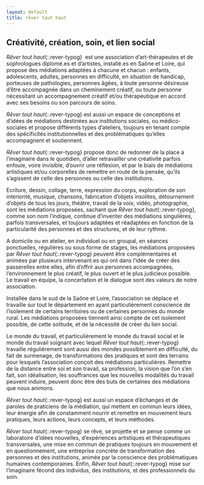 ```yaml
---
layout: default
title: rêver tout haut
---
```

## Créativité,  création, soin, et lien social

*Rêver tout haut*{:.rever-typog}  est une association d’art-thérapeutes et de sophrologues diplomé.es et d’artistes, installé.es en Saône et Loire, qui propose des médiations adaptées à chacune et chacun : enfants, adolescents, adultes, personnes en difficulté, en situation de handicap, porteuses de pathologies, personnes âgées, à toute personne désireuse d’être accompagnée dans un cheminement créatif, ou toute personne nécessitant un accompagnement créatif et/ou thérapeutique en accord avec ses besoins ou son parcours de soins.

*Rêver tout haut*{:.rever-typog} est aussi un espace de conceptions et d’idées de médiations destinées aux institutions sociales, ou médico-sociales et propose différents types d’ateliers, toujours en tenant compte des spécificités institutionnelles et des problématiques qu’elles accompagnent et soutiennent.

*Rêver tout haut*{:.rever-typog} propose donc de redonner de la place à l’imaginaire dans le quotidien, d’aller retravailler une créativité parfois enfouie, voire invisible, d’ouvrir une réflexion, et par le biais de médiations artistiques et/ou corporelles de remettre en route de la pensée, qu’ils s’agissent de celle des personnes ou celle des institutions.

Ecriture, dessin, collage, terre, expression du corps, exploration de son intériorité, musique, chansons, fabrication d’objets insolites, détournement d’objets de tous les jours, théâtre, travail de la voix, vidéo, photographie, sont les médiations proposées, sachant que *Rêver tout haut*{:.rever-typog}, comme son nom l’indique, continue d’inventer des médiations singulières, parfois transversales, et toujours adaptées et réadaptées en fonction de la particularité des personnes et des structures, et de leur rythme.

A domicile ou en atelier, en individuel ou en groupal, en séances ponctuelles, régulières ou sous forme de stages, les médiations proposées par  *Rêver tout haut*{:.rever-typog} peuvent être complémentaires et animées par plusieurs intervenant.es qui ont dans l’idée de créer des passerelles entre elles, afin d’offrir aux personnes accompagnées, l’environnement le plus créatif, le plus ouvert et le plus judicieux possible. Le travail en équipe, la concertation et le dialogue sont des valeurs de notre association. 

Installée dans le sud de la Saône et Loire, l’association se déplace et travaille sur tout le département en ayant particulièrement conscience de l’isolement de certains territoires ou de certaines personnes du monde rural. Les médiations proposées tiennent ainsi compte de cet isolement possible, de cette solitude, et de la nécessité de créer du lien social. 

Le monde du travail, et particulièrement le monde du travail social et le monde du travail soignant avec lequel *Rêver tout haut*{:.rever-typog} travaille régulièrement sont aussi des mondes possiblement en difficulté, du fait de surmenage, de transformations des pratiques et sont des terrains pour lesquels l’association conçoit des médiations particulières. Remettre de la distance entre soi et son travail, sa profession, la vision que l’on s’en fait, son idéalisation, les souffrances que les nouvelles modalités du travail peuvent induire, peuvent donc être des buts de certaines des médiations que nous animons.

*Rêver tout haut*{:.rever-typog} est aussi un espace d’échanges et de paroles de praticiens de la médiation, qui mettent en commun leurs idées, leur énergie afin de constamment nourrir et remettre en mouvement leurs pratiques, leurs actions, leurs concepts, et leurs méthodes.

*Rêver tout haut*{:.rever-typog} se rêve, se projette et se pense comme un laboratoire d’idées nouvelles, d’expériences artistiques et thérapeutiques transversales, une mise en commun de pratiques toujours en mouvement et en questionnement, une entreprise concrète de transformation des personnes et des institutions, animée par la conscience des problématiques humaines contemporaines. Enfin, *Rêver tout haut*{:.rever-typog} mise sur l’imaginaire fécond des individus, des institutions, et des professionnels du soin.



